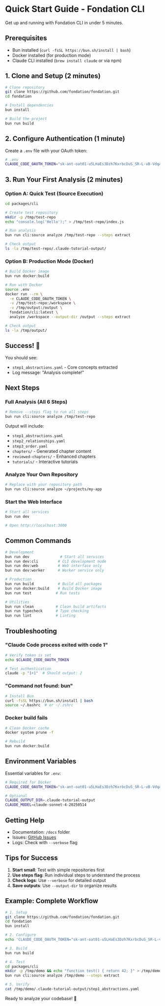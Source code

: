 # Quick Start Guide - Fondation CLI

Get up and running with Fondation CLI in under 5 minutes.

## Prerequisites
- Bun installed (`curl -fsSL https://bun.sh/install | bash`)
- Docker installed (for production mode)
- Claude CLI installed (`brew install claude` or via npm)

## 1. Clone and Setup (2 minutes)

```bash
# Clone repository
git clone https://github.com/fondation/fondation.git
cd fondation

# Install dependencies
bun install

# Build the project
bun run build
```

## 2. Configure Authentication (1 minute)

Create a `.env` file with your OAuth token:

```bash
# .env
CLAUDE_CODE_OAUTH_TOKEN="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"
```

## 3. Run Your First Analysis (2 minutes)

### Option A: Quick Test (Source Execution)
```bash
cd packages/cli

# Create test repository
mkdir -p /tmp/test-repo
echo "console.log('Hello');" > /tmp/test-repo/index.js

# Run analysis
bun run cli:source analyze /tmp/test-repo --steps extract

# Check output
ls -la /tmp/test-repo/.claude-tutorial-output/
```

### Option B: Production Mode (Docker)
```bash
# Build Docker image
bun run docker:build

# Run with Docker
source .env
docker run --rm \
  -e CLAUDE_CODE_OAUTH_TOKEN \
  -v /tmp/test-repo:/workspace \
  -v /tmp/output:/output \
  fondation/cli:latest \
  analyze /workspace --output-dir /output --steps extract

# Check output
ls -la /tmp/output/
```

## Success! 🎉

You should see:
- `step1_abstractions.yaml` - Core concepts extracted
- Log message: "Analysis complete!"

## Next Steps

### Full Analysis (All 6 Steps)
```bash
# Remove --steps flag to run all steps
bun run cli:source analyze /tmp/test-repo
```

Output will include:
- `step1_abstractions.yaml`
- `step2_relationships.yaml`
- `step3_order.yaml`
- `chapters/` - Generated chapter content
- `reviewed-chapters/` - Enhanced chapters
- `tutorials/` - Interactive tutorials

### Analyze Your Own Repository
```bash
# Replace with your repository path
bun run cli:source analyze ~/projects/my-app
```

### Start the Web Interface
```bash
# Start all services
bun run dev

# Open http://localhost:3000
```

## Common Commands

```bash
# Development
bun run dev              # Start all services
bun run dev:cli         # CLI development mode
bun run dev:web         # Web interface only
bun run dev:worker      # Worker service only

# Production
bun run build           # Build all packages
bun run docker:build    # Build Docker image
bun run test           # Run tests

# Utilities
bun run clean          # Clean build artifacts
bun run typecheck      # Type checking
bun run lint           # Linting
```

## Troubleshooting

### "Claude Code process exited with code 1"
```bash
# Verify token is set
echo $CLAUDE_CODE_OAUTH_TOKEN

# Test authentication
claude -p "1+1"  # Should output: 2
```

### "Command not found: bun"
```bash
# Install Bun
curl -fsSL https://bun.sh/install | bash
source ~/.bashrc  # or ~/.zshrc
```

### Docker build fails
```bash
# Clean Docker cache
docker system prune -f

# Rebuild
bun run docker:build
```

## Environment Variables

Essential variables for `.env`:
```bash
# Required for Docker
CLAUDE_CODE_OAUTH_TOKEN="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"

# Optional
CLAUDE_OUTPUT_DIR=.claude-tutorial-output
CLAUDE_MODEL=claude-sonnet-4-20250514
```

## Getting Help

- Documentation: `/docs` folder
- Issues: [GitHub Issues](https://github.com/fondation/fondation/issues)
- Logs: Check with `--verbose` flag

## Tips for Success

1. **Start small**: Test with simple repositories first
2. **Use steps flag**: Run individual steps to understand the process
3. **Check logs**: Use `--verbose` for detailed output
4. **Save outputs**: Use `--output-dir` to organize results

## Example: Complete Workflow

```bash
# 1. Setup
git clone https://github.com/fondation/fondation.git
cd fondation
bun install

# 2. Configure
echo 'CLAUDE_CODE_OAUTH_TOKEN="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"' > .env

# 3. Build
bun run build

# 4. Test
cd packages/cli
mkdir -p /tmp/demo && echo "function test() { return 42; }" > /tmp/demo/test.js
bun run cli:source analyze /tmp/demo --steps extract

# 5. Verify
cat /tmp/demo/.claude-tutorial-output/step1_abstractions.yaml
```

Ready to analyze your codebase! 🚀